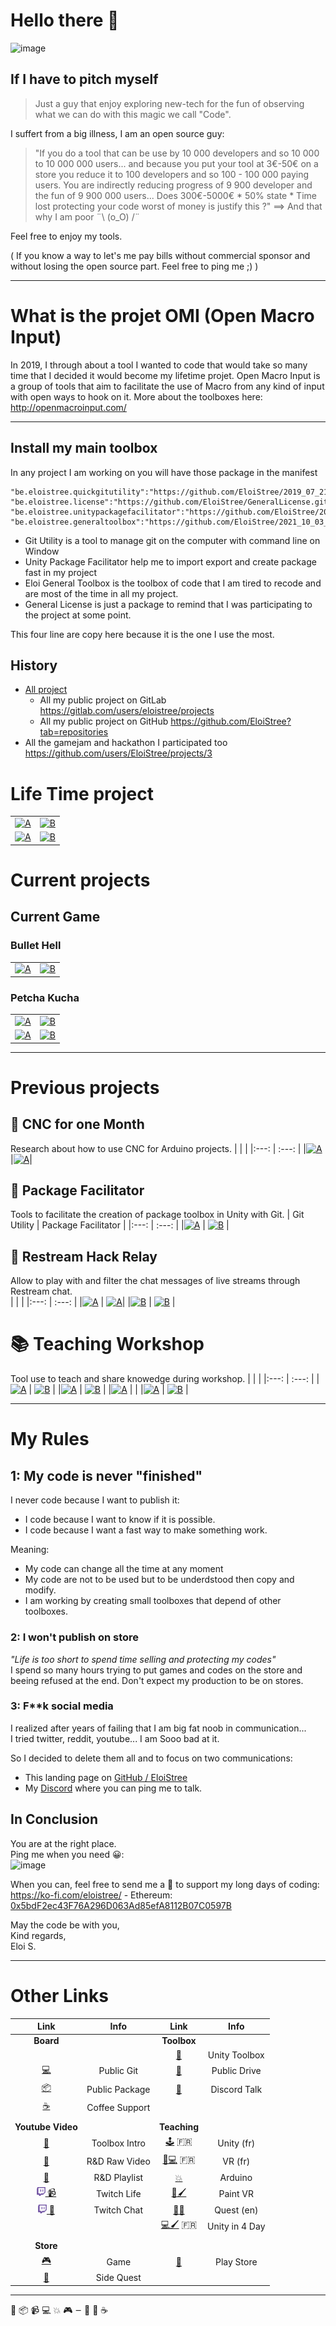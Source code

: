 # Hello there 👋

![image](https://user-images.githubusercontent.com/20149493/120363687-b80fd000-c30c-11eb-8b1f-848e74e308ec.png)

## If I have to pitch myself

> Just a guy that enjoy exploring new-tech for the fun of observing what we can do with this magic we call "Code".

I suffert from a big illness, I am an open source guy:
> "If you do a tool that can be use by 10 000 developers and so 10 000 to 10 000 000 users... and because you put your tool at 3€-50€ on a store you reduce it to 100 developers and so 100 - 100 000 paying users. You are indirectly reducing progress of 9 900 developer and the fun of  9 900 000 users... 
Does 300€-5000€ * 50% state * Time lost protecting your code worst of money is justify this ?"  ==> And that why I am poor  ¨\ (o_O) /¨

Feel free to enjoy my tools.

( If you know a way to let's me pay bills without commercial sponsor and without losing the open source part.
Feel free to ping me ;) )

------------------------

# What is the projet OMI (Open Macro Input)

In 2019, I through about a tool I wanted to code that would take so many time that I decided it would become my lifetime projet.
Open Macro Input is a group of tools that aim to facilitate the use of Macro from any kind of input with open ways to hook on it.
More about the toolboxes here: http://openmacroinput.com/

------------------------


## Install my main toolbox

In any project I am working on you will have those package in the manifest   
```
"be.eloistree.quickgitutility":"https://github.com/EloiStree/2019_07_21_QuickGitUtility.git",
"be.eloistree.license":"https://github.com/EloiStree/GeneralLicense.git",
"be.eloistree.unitypackagefacilitator":"https://github.com/EloiStree/2019_07_21_UnityPackageFacilitator.git",
"be.eloistree.generaltoolbox":"https://github.com/EloiStree/2021_10_03_EloiGeneralToolbox.git",

```
- Git Utility is a tool to manage git on the computer with command line on Window
- Unity Package Facilitator help me to import export and create package fast in my project
- Eloi General Toolbox is the toolbox of code that I am tired to recode and are most of the time in all my project.
- General License is just a package to remind that I was participating to the project at some point.

This four line are copy here because it is the one I use the most.  


## History
- [All project](https://docs.google.com/spreadsheets/d/1dplNEu-eivfIi6hjyfjjHxato-qBbwVPIGtZ37-q5MY/edit?usp=sharing) 
  - All my public project on GitLab  https://gitlab.com/users/eloistree/projects
  - All my public project on GitHub  https://github.com/EloiStree?tab=repositories
- All the gamejam and hackathon I participated too  https://github.com/users/EloiStree/projects/3



# Life Time project
|  |   |
|:---: | :---: |
|[![A](https://github-readme-stats.vercel.app/api/pin/?username=eloistree&repo=2020_04_10_JavaOpenMacroInputRuntime)](https://github.com/EloiStree/2020_04_10_JavaOpenMacroInputRuntime) | [![B](https://github-readme-stats.vercel.app/api/pin/?username=eloistree&repo=2020_04_10_JavaOpenMacroInput)](https://github.com/EloiStree/2020_04_10_JavaOpenMacroInput) |
|[![A](https://github-readme-stats.vercel.app/api/pin/?username=eloistree&repo=OpenMacroInput)](https://github.com/EloiStree/OpenMacroInput) | [![B](https://github-readme-stats.vercel.app/api/pin/?username=eloistree&repo=OpenMacroInputCommunityMapping)](https://github.com/EloiStree/OpenMacroInputCommunityMapping) |


# Current projects

## Current Game

### Bullet Hell
|  |   |
|:---: | :---: |
|[![A](https://github-readme-stats.vercel.app/api/pin/?username=eloistree&repo=2021_08_19_FTLBullets)](https://github.com/EloiStree/2021_08_19_FTLBullets) | [![B](https://github-readme-stats.vercel.app/api/pin/?username=eloistree&repo=2021_08_17_PlanetCoordPlacementUtility)](https://github.com/EloiStree/2021_08_17_PlanetCoordPlacementUtility) |

### Petcha Kucha
|  |   |
|:---: | :---: |
|[![A](https://github-readme-stats.vercel.app/api/pin/?username=eloistree&repo=2021_07_28_PechaKucha)](https://github.com/EloiStree/2021_07_28_PechaKucha) | [![B](https://github-readme-stats.vercel.app/api/pin/?username=eloistree&repo=2021_07_29_UnityImageUtilityDownloader)](https://github.com/EloiStree/2021_07_29_UnityImageUtilityDownloader) |
|[![A](https://github-readme-stats.vercel.app/api/pin/?username=eloistree&repo=2021_07_29_JarClipboardImageRecoveringJava)](https://github.com/EloiStree/2021_07_29_JarClipboardImageRecoveringJava) | [![B](https://github-readme-stats.vercel.app/api/pin/?username=eloistree&repo=2021_07_29_JarClipboardImageRecovering)](https://github.com/EloiStree/2021_07_29_JarClipboardImageRecovering) |


----------------

# Previous projects

## 📘 CNC for one Month
Research about how to use CNC for Arduino projects.
|  |   |
|:---: | :---: |
|[![A](https://github-readme-stats.vercel.app/api/pin/?username=eloistree&repo=2020_08_01_CNC41Month)](https://github.com/EloiStree/2020_08_01_CNC41Month) |[![A](https://github-readme-stats.vercel.app/api/pin/?username=eloistree&repo=2020_08_19_CNC3018ProGCode)](https://github.com/EloiStree/2020_08_19_CNC3018ProGCode)|



## 📕 Package Facilitator
Tools to facilitate the creation of package toolbox in Unity with Git.
| Git Utility | Package Facilitator  |
|:---: | :---: |
|[![A](https://github-readme-stats.vercel.app/api/pin/?username=eloistree&repo=2019_07_21_QuickGitUtility)](https://github.com/EloiStree/2019_07_21_QuickGitUtility) | [![B](https://github-readme-stats.vercel.app/api/pin/?username=eloistree&repo=2019_07_21_UnityPackageFacilitator)](https://github.com/EloiStree/2019_07_21_UnityPackageFacilitator) |

## 📗 Restream Hack Relay
Allow to play with and filter the chat messages of live streams through Restream chat.  
|  |   |
|:---: | :---: |
|[![A](https://github-readme-stats.vercel.app/api/pin/?username=eloistree&repo=2020_07_12_ReHackUnityCore)](https://github.com/EloiStree/2020_07_12_ReHackUnityCore) | [![A](https://github-readme-stats.vercel.app/api/pin/?username=eloistree&repo=2020_07_12_ReHackRelay)](https://github.com/EloiStree/2020_07_12_ReHackRelay)|
|[![B](https://github-readme-stats.vercel.app/api/pin/?username=eloistree&repo=2020_07_12_ReHackUnityEloiDemo)](https://github.com/EloiStree/2020_07_12_ReHackUnityEloiDemo) | [![B](https://github-readme-stats.vercel.app/api/pin/?username=eloistree&repo=2020_07_15_ReHackToJOMI)](https://github.com/EloiStree/2020_07_15_ReHackToJOMI) |


# 📚 Teaching Workshop
Tool use to teach and share knowedge during workshop.
| |  |
|:---: | :---: |
|[![A](https://github-readme-stats.vercel.app/api/pin/?username=eloistree&repo=HelloUnity)](https://github.com/EloiStree/HelloUnity) | [![B](https://github-readme-stats.vercel.app/api/pin/?username=eloistree&repo=HelloRemoteFirework)](https://github.com/EloiStree/HelloRemoteFirework) |
|[![A](https://github-readme-stats.vercel.app/api/pin/?username=eloistree&repo=HelloVirtualReality)](https://github.com/EloiStree/HelloVirtualReality) | [![B](https://github-readme-stats.vercel.app/api/pin/?username=eloistree&repo=CodeAndQuestsEveryDay)](https://github.com/EloiStree/CodeAndQuestsEveryDay) |
|[![A](https://github-readme-stats.vercel.app/api/pin/?username=eloistree&repo=HelloUnityPackage)](https://github.com/EloiStree/HelloUnityPackage) | |
|[![A](https://github-readme-stats.vercel.app/api/pin/?username=eloistree&repo=HelloHololens)](https://github.com/EloiStree/HelloHololens) | [![B](https://github-readme-stats.vercel.app/api/pin/?username=eloistree&repo=HelloUnityForArtists)](https://github.com/EloiStree/HelloUnityForArtists) |


-----------------------

# My Rules 

## 1: My code is never "finished"

I never code because I want to publish it:
- I code because I want to know if it is possible.
- I code because I want a fast way to make something work.

Meaning:
- My code can change all the time at any moment
- My code are not to be used but to be underdstood then copy and modify.
- I am working by creating small toolboxes that depend of other toolboxes.   

### 2: I won't publish on store

*"Life is too short to spend time selling and protecting my codes"*  
I spend so many hours trying to put games and codes on the store and beeing refused at the end.
Don't expect my production to be on stores.

### 3: F**k social media

I realized after years of failing that I am big fat noob in communication...   
I tried twitter, reddit, youtube... I am Sooo bad at it.  

So I decided to delete them all and to focus on two communications:  
- This landing page on [GitHub / EloiStree](https://github.com/EloiStree/) 
- My [Discord](https://eloistree.page.link/discord) where you can ping me to talk.


## In Conclusion

You are at the right place.  
Ping me when you need 😀:      
![image](https://user-images.githubusercontent.com/20149493/120360275-dc69ad80-c308-11eb-8a17-d7be81d87f44.png)

When you can, feel free to send me a 🍻 to support my long days of coding:    
https://ko-fi.com/eloistree/ - Ethereum: [0x5bdF2ec43F76A296D063Ad85efA8112B07C0597B](https://etherscan.io/address/0x5bdF2ec43F76A296D063Ad85efA8112B07C0597B)

May the code be with you,   
Kind regards,  
Eloi S.  

--------------------------------

# Other Links
| Link | Info | Link | Info |
|:---: | :---: |:---: | :---: |
| **Board** |  | **Toolbox**|  |
| |  |[🧰]( https://eloistree.page.link/toolbox) | Unity Toolbox |
| [💻]( https://eloistree.page.link/publicgit) | Public Git |[📁](https://eloistree.page.link/publicstorage) | Public Drive  |
| [📦]( https://eloistree.page.link/publicpackage) | Public Package |[💬](https://eloistree.page.link/discord) | Discord Talk |
| [☕](https://eloistree.page.link/donation) | Coffee Support| | |
|  ||  |
| **Youtube Video** |  | **Teaching**|  |
| [🔨](https://www.youtube.com/channel/UCNF9z7L6bfkodhNWvnY5lsg)  | Toolbox Intro |[🕹️](https://eloistree.page.link/unity) 🇫🇷 |  Unity (fr) |
| [🧪](https://eloistree.page.link/video) | R&D Raw Video |[🥽💻](https://eloistree.page.link/vr) 🇫🇷 | VR (fr) |
| [👀](https://eloistree.page.link/lookingfor) | R&D Playlist|[💥](https://github.com/EloiStree/HelloRemoteFirework/wiki) | Arduino |
| <a href="https://eloistree.page.link/stream"> <img alt="" src="Images/twitch.png" width="14px" height="14px"> 📹</a> | Twitch Life |[🥽🖌️](https://eloistree.page.link/paintingjam)  | Paint VR |
| <a href="https://eloistree.page.link/stream"> <img alt="" src="Images/twitch.png" width="14px" height="14px"> 💬</a> | Twitch Chat |[🥽📱](http://eloistree.page.link/quest)  | Quest (en) |
|  |  |[💻🖌️](https://github.com/EloiStree/HelloUnityForArtists/wiki) 🇫🇷 | Unity in 4 Day |
|  |  | |  |
| **Store** |  | |  |
| [🎮](https://eloistree.page.link/game)  | Game | [📱](https://eloistree.page.link/playstore)   | Play Store |
| [🥽](https://eloistree.page.link/sidequest) | Side Quest|  |  |




------
🧰 📦 📹 💻 💥 🎮 𑁒 🔨 🍻 ☕ 
